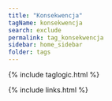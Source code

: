 ```yaml
---
title: "Konsekwencja"
tagName: konsekwencja
search: exclude
permalink: tag_konsekwencja
sidebar: home_sidebar
folder: tags
---
```

{% include taglogic.html %}

{% include links.html %}
